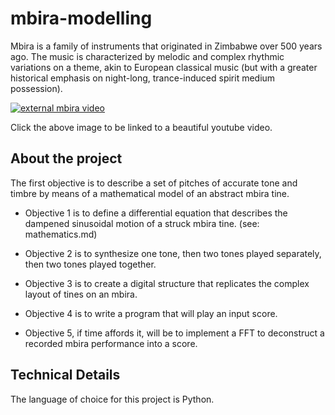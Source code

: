 # mbira-modelling
Mbira is a family of instruments that originated in Zimbabwe over 500 years ago.
The music is characterized by melodic and complex rhythmic variations on a theme, akin to European classical music (but with a greater historical emphasis on night-long, trance-induced spirit medium possession).

[![external mbira video](https://img.youtube.com/vi/tKbfUEhjuH4/0.jpg)](https://www.youtube.com/watch?v=tKbfUEhjuH4)

Click the above image to be linked to a beautiful youtube video.


## About the project
The first objective is to describe a set of pitches of accurate tone and timbre by means of a mathematical model of an abstract mbira tine.

- Objective 1 is to define a differential equation that describes the dampened sinusoidal motion of a struck mbira tine. (see: mathematics.md)

- Objective 2 is to synthesize one tone, then two tones played separately, then two tones played together.

- Objective 3 is to create a digital structure that replicates the complex layout of tines on an mbira.

- Objective 4 is to write a program that will play an input score.

- Objective 5, if time affords it, will be to implement a FFT to deconstruct a recorded mbira performance into a score.


## Technical Details
The language of choice for this project is Python.
